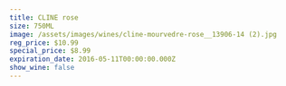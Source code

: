 ```yaml
---
title: CLINE rose
size: 750ML
image: /assets/images/wines/cline-mourvedre-rose__13906-14 (2).jpg
reg_price: $10.99
special_price: $8.99
expiration_date: 2016-05-11T00:00:00.000Z
show_wine: false
---
```




